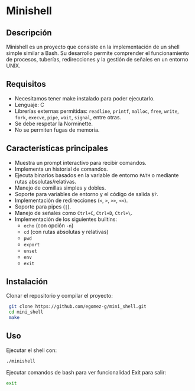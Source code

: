 # Minishell

## Descripción
Minishell es un proyecto que consiste en la implementación de un shell simple similar a Bash. Su desarrollo permite comprender el funcionamiento de procesos, tuberías, redirecciones y la gestión de señales en un entorno UNIX.

## Requisitos
- Necesitamos tener make instalado para poder ejecutarlo.
- Lenguaje: C
- Librerías externas permitidas: `readline`, `printf`, `malloc`, `free`, `write`, `fork`, `execve`, `pipe`, `wait`, `signal`, entre otras.
- Se debe respetar la Norminette.
- No se permiten fugas de memoria.

## Características principales
- Muestra un prompt interactivo para recibir comandos.
- Implementa un historial de comandos.
- Ejecuta binarios basados en la variable de entorno `PATH` o mediante rutas absolutas/relativas.
- Manejo de comillas simples y dobles.
- Soporte para variables de entorno y el código de salida `$?`.
- Implementación de redirecciones (`<`, `>`, `>>`, `<<`).
- Soporte para pipes (`|`).
- Manejo de señales como `Ctrl+C`, `Ctrl+D`, `Ctrl+\`.
- Implementación de los siguientes builtins:
  - `echo` (con opción `-n`)
  - `cd` (con rutas absolutas y relativas)
  - `pwd`
  - `export`
  - `unset`
  - `env`
  - `exit`

## Instalación
Clonar el repositorio y compilar el proyecto:
```bash
 git clone https://github.com/egomez-g/mini_shell.git
 cd mini_shell
 make
```

## Uso
Ejecutar el shell con:
```bash
./minishell
```
Ejecutar comandos de bash para ver funcionalidad
Exit para salir:
```bash
exit
```

